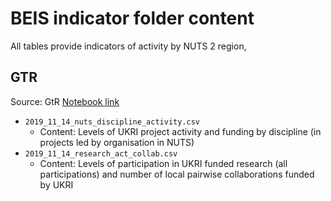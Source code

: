 # BEIS indicator folder content

All tables provide indicators of activity by NUTS 2 region,

## GTR

Source: GtR
[Notebook link](https://github.com/nestauk/beis-indicators/blob/master/notebooks/dev/07_jmg_gtr_collection.ipynb)

* `2019_11_14_nuts_discipline_activity.csv`
  * Content: Levels of UKRI project activity and funding by discipline (in projects led by organisation in NUTS)
* `2019_11_14_research_act_collab.csv`
  * Content: Levels of participation in UKRI funded research (all participations) and number of local pairwise collaborations funded by UKRI

  
